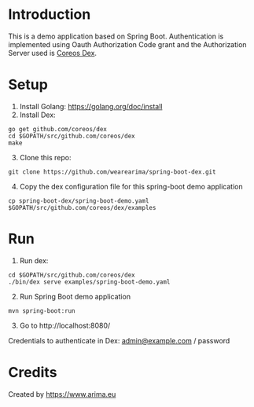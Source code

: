 # Introduction
This is a demo application based on Spring Boot. Authentication is implemented using Oauth Authorization Code grant and the Authorization Server used is [Coreos Dex](https://github.com/coreos/dex).

# Setup
1. Install Golang: https://golang.org/doc/install
2. Install Dex:

```
go get github.com/coreos/dex
cd $GOPATH/src/github.com/coreos/dex
make
```

3. Clone this repo:

```
git clone https://github.com/wearearima/spring-boot-dex.git
```

4. Copy the dex configuration file for this spring-boot demo application

```
cp spring-boot-dex/spring-boot-demo.yaml $GOPATH/src/github.com/coreos/dex/examples
```

# Run
1. Run dex:

```
cd $GOPATH/src/github.com/coreos/dex
./bin/dex serve examples/spring-boot-demo.yaml
```

2. Run Spring Boot demo application
```
mvn spring-boot:run
```

3. Go to http://localhost:8080/

Credentials to authenticate in Dex: admin@example.com / password

# Credits
Created by https://www.arima.eu